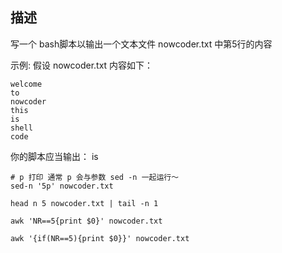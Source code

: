 ## 描述
写一个 bash脚本以输出一个文本文件 nowcoder.txt 中第5行的内容

示例:
假设 nowcoder.txt 内容如下：
```
welcome
to
nowcoder
this
is
shell
code
```
你的脚本应当输出：
is




```
# p 打印 通常 p 会与参数 sed -n 一起运行～
sed-n '5p' nowcoder.txt
```
```
head n 5 nowcoder.txt | tail -n 1
```
```
awk 'NR==5{print $0}' nowcoder.txt

awk '{if(NR==5){print $0}}' nowcoder.txt
```

